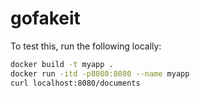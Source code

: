 # gofakeit

To test this, run the following locally:

```bash
docker build -t myapp .
docker run -itd -p8080:8080 --name myapp 
curl localhost:8080/documents
```
